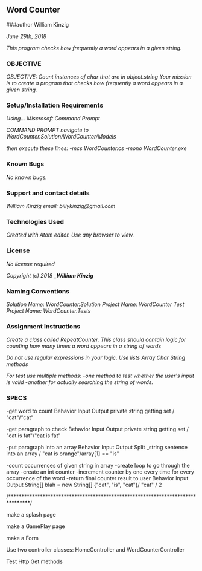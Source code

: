 ## Word Counter
###author William Kinzig

_June 29th, 2018_

_This program checks how frequently a word appears in a given string._

### OBJECTIVE

_OBJECTIVE: Count instances of char that are in object.string
Your mission is to create a program that checks how frequently a word appears in a given string._

### Setup/Installation Requirements

_Using... Miscrosoft Command Prompt_

_COMMAND PROMPT_
_navigate to WordCounter.Solution/WordCounter/Models_

_then execute these lines:_
    _-mcs WordCounter.cs_
    _-mono WordCounter.exe_

### Known Bugs

_No known bugs._

### Support and contact details

_William Kinzig email: billykinzig@gmail.com_

### Technologies Used

_Created with Atom editor.  Use any browser to view._

### License

_*No license required*_

_Copyright (c) 2018 **_William Kinzig**_

### Naming Conventions

_Solution Name: WordCounter.Solution_
_Project Name: WordCounter_
_Test Project Name: WordCounter.Tests_

### Assignment Instructions

_Create a class called RepeatCounter. This class should contain logic for counting how many times a word appears in a string of words_

_Do not use regular expressions in your logic._
_Use lists Array Char String methods_

_For test use multiple methods:_
_-one method to test whether the user's input is valid_
_-another for actually searching the string of words._

### SPECS

-get word to count
Behavior		                 Input  Output
private string getting set  /    "cat"/"cat"


-get paragraph to check
Behavior		                 Input        Output
private string getting set  /    "cat is fat"/"cat is fat"


-put paragraph into an array
Behavior		                           Input          Output
Split _string sentence into an array  / "cat is orange"/array[1] == "is"


-count occurrences of given string in array
    -create loop to go through the array
    -create an int counter
    -increment counter by one every time for every occurrence of the word
    -return final counter result to user
Behavior		                                   Input  Output
String[] blah = new String[] {"cat", "is", "cat"}/ "cat" /  2

/********************************************************************************/


make a splash page

make a GamePlay page

make a Form

Use two controller classes: HomeController and WordCounterController

Test Http Get methods
